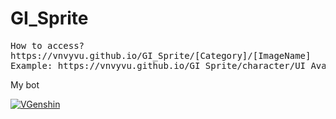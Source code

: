 # GI_Sprite
<pre>How to access?
https://vnvyvu.github.io/GI_Sprite/[Category]/[ImageName]
Example: https://vnvyvu.github.io/GI_Sprite/character/UI_AvatarIcon_Albedo.png
</pre>
<p>My bot</p>
<a href="https://top.gg/bot/804897111274553364">
  <img src="https://top.gg/api/widget/804897111274553364.svg" alt="VGenshin" />
</a>